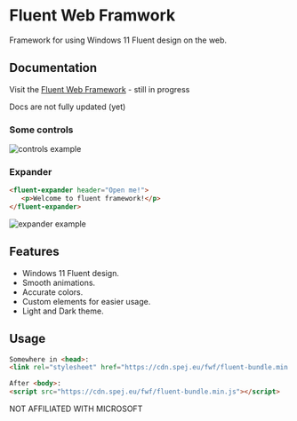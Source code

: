 # Fluent Web Framwork

Framework for using Windows 11 Fluent design on the web.

## Documentation

Visit the [Fluent Web Framework](https://cdn.spej.eu/fwf/showcase/) - still in progress

Docs are not fully updated (yet)

### Some controls

![controls example](https://user-images.githubusercontent.com/53868994/151600056-709ddcb5-838a-4f69-a518-a249130aa712.png)

### Expander

```html
<fluent-expander header="Open me!">
   <p>Welcome to fluent framework!</p>
</fluent-expander>
```

![expander example](https://user-images.githubusercontent.com/53868994/151600680-22a9beb1-b5e1-42b2-b3c4-115aed8be7fc.gif)

## Features

- Windows 11 Fluent design.
- Smooth animations.
- Accurate colors.
- Custom elements for easier usage.
- Light and Dark theme.

## Usage

```html
Somewhere in <head>:
<link rel="stylesheet" href="https://cdn.spej.eu/fwf/fluent-bundle.min.css">

After <body>:
<script src="https://cdn.spej.eu/fwf/fluent-bundle.min.js"></script>
```

NOT AFFILIATED WITH MICROSOFT
